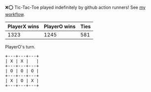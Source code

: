:x::o: Tic-Tac-Toe played indefinitely by github action runners! See [my workflow](.github/workflows/play.yaml).

|PlayerX wins|PlayerO wins|Ties|
|-|-|-|
|1323|1245|581|

PlayerO's turn.

<pre>
+---+---+---+
| X | X |   |
+---+---+---+
| O | O | O |
+---+---+---+
| X | O | X |
+---+---+---+
</pre>